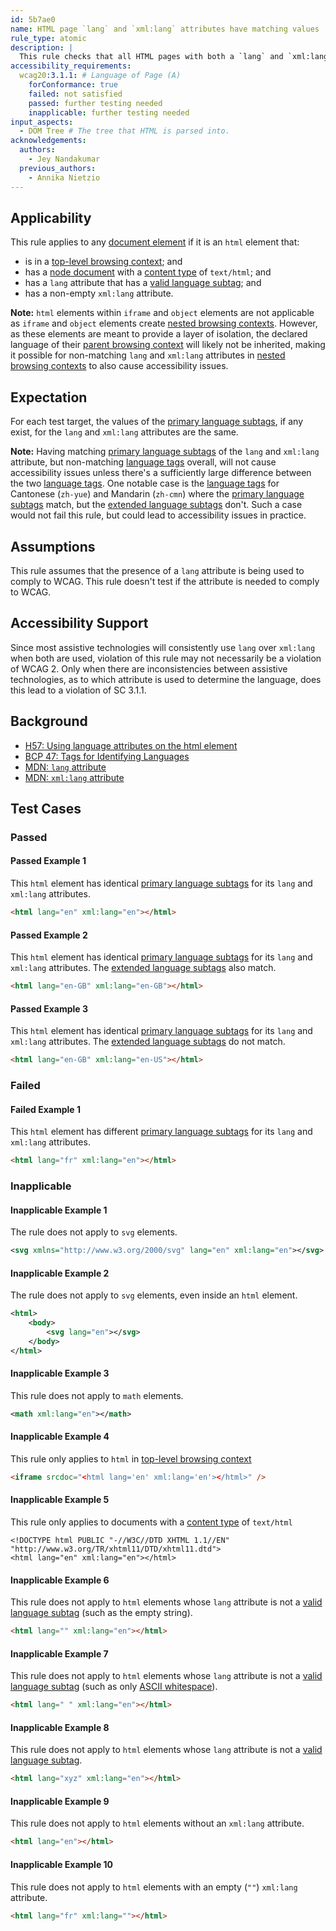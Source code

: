 ```yaml
---
id: 5b7ae0
name: HTML page `lang` and `xml:lang` attributes have matching values
rule_type: atomic
description: |
  This rule checks that all HTML pages with both a `lang` and `xml:lang` attributes on the root element, have the same primary language subtag.
accessibility_requirements:
  wcag20:3.1.1: # Language of Page (A)
    forConformance: true
    failed: not satisfied
    passed: further testing needed
    inapplicable: further testing needed
input_aspects:
  - DOM Tree # The tree that HTML is parsed into.
acknowledgements:
  authors:
    - Jey Nandakumar
  previous_authors:
    - Annika Nietzio
---
```


## Applicability

This rule applies to any [document element](https://dom.spec.whatwg.org/#document-element) if it is an `html` element that:

- is in a [top-level browsing context][]; and
- has a [node document](https://dom.spec.whatwg.org/#concept-node-document) with a [content type][] of `text/html`; and
- has a `lang` attribute that has a [valid language subtag][]; and
- has a non-empty `xml:lang` attribute.

**Note:** `html` elements within `iframe` and `object` elements are not applicable as `iframe` and `object` elements create [nested browsing contexts](https://html.spec.whatwg.org/#nested-browsing-context). However, as these elements are meant to provide a layer of isolation, the declared language of their [parent browsing context](https://html.spec.whatwg.org/#parent-browsing-context) will likely not be inherited, making it possible for non-matching `lang` and `xml:lang` attributes in [nested browsing contexts](https://html.spec.whatwg.org/#nested-browsing-context) to also cause accessibility issues.

## Expectation

For each test target, the values of the [primary language subtags][], if any exist, for the `lang` and `xml:lang` attributes are the same.

**Note:** Having matching [primary language subtags][] of the `lang` and `xml:lang` attribute, but non-matching [language tags](https://tools.ietf.org/html/bcp47#section-2) overall, will not cause accessibility issues unless there's a sufficiently large difference between the two [language tags](https://tools.ietf.org/html/bcp47#section-2). One notable case is the [language tags](https://tools.ietf.org/html/bcp47#section-2) for Cantonese (`zh-yue`) and Mandarin (`zh-cmn`) where the [primary language subtags][] match, but the [extended language subtags][] don't. Such a case would not fail this rule, but could lead to accessibility issues in practice.

## Assumptions

This rule assumes that the presence of a `lang` attribute is being used to comply to WCAG. This rule doesn't test if the attribute is needed to comply to WCAG.

## Accessibility Support

Since most assistive technologies will consistently use `lang` over `xml:lang` when both are used, violation of this rule may not necessarily be a violation of WCAG 2. Only when there are inconsistencies between assistive technologies, as to which attribute is used to determine the language, does this lead to a violation of SC 3.1.1.

## Background

- [H57: Using language attributes on the html element](https://www.w3.org/WAI/WCAG21/Techniques/html/H57)
- [BCP 47: Tags for Identifying Languages](https://www.ietf.org/rfc/bcp/bcp47.txt)
- [MDN: `lang` attribute](https://developer.mozilla.org/en-US/docs/Web/HTML/Global_attributes/lang)
- [MDN: `xml:lang` attribute](https://developer.mozilla.org/en-US/docs/Web/SVG/Attribute/xml:lang)

## Test Cases

### Passed

#### Passed Example 1

This `html` element has identical [primary language subtags][] for its `lang` and `xml:lang` attributes.

```html
<html lang="en" xml:lang="en"></html>
```

#### Passed Example 2

This `html` element has identical [primary language subtags][] for its `lang` and `xml:lang` attributes. The [extended language subtags][] also match.

```html
<html lang="en-GB" xml:lang="en-GB"></html>
```

#### Passed Example 3

This `html` element has identical [primary language subtags][] for its `lang` and `xml:lang` attributes. The [extended language subtags][] do not match.

```html
<html lang="en-GB" xml:lang="en-US"></html>
```

### Failed

#### Failed Example 1

This `html` element has different [primary language subtags][] for its `lang` and `xml:lang` attributes.

```html
<html lang="fr" xml:lang="en"></html>
```

### Inapplicable

#### Inapplicable Example 1

The rule does not apply to `svg` elements.

```svg
<svg xmlns="http://www.w3.org/2000/svg" lang="en" xml:lang="en"></svg>
```

#### Inapplicable Example 2

The rule does not apply to `svg` elements, even inside an `html` element.

```svg
<html>
	<body>
		<svg lang="en"></svg>
	</body>
</html>
```

#### Inapplicable Example 3

This rule does not apply to `math` elements.

```xml
<math xml:lang="en"></math>
```

#### Inapplicable Example 4

This rule only applies to `html` in [top-level browsing context][]

```html
<iframe srcdoc="<html lang='en' xml:lang='en'></html>" />
```

#### Inapplicable Example 5

This rule only applies to documents with a [content type][] of `text/html`

```xhtml
<!DOCTYPE html PUBLIC "-//W3C//DTD XHTML 1.1//EN" "http://www.w3.org/TR/xhtml11/DTD/xhtml11.dtd">
<html lang="en" xml:lang="en"></html>
```

#### Inapplicable Example 6

This rule does not apply to `html` elements whose `lang` attribute is not a [valid language subtag][] (such as the empty string).

```html
<html lang="" xml:lang="en"></html>
```

#### Inapplicable Example 7

This rule does not apply to `html` elements whose `lang` attribute is not a [valid language subtag][] (such as only [ASCII whitespace](https://infra.spec.whatwg.org/#ascii-whitespace)).

```html
<html lang=" " xml:lang="en"></html>
```

#### Inapplicable Example 8

This rule does not apply to `html` elements whose `lang` attribute is not a [valid language subtag][].

```html
<html lang="xyz" xml:lang="en"></html>
```

#### Inapplicable Example 9

This rule does not apply to `html` elements without an `xml:lang` attribute.

```html
<html lang="en"></html>
```

#### Inapplicable Example 10

This rule does not apply to `html` elements with an empty (`""`) `xml:lang` attribute.

```html
<html lang="fr" xml:lang=""></html>
```

[content type]: https://dom.spec.whatwg.org/#concept-document-content-type 'Definition of content type'
[extended language subtags]: https://tools.ietf.org/html/bcp47#section-2.2.2 'Definition of extended language subtag'
[primary language subtags]: https://tools.ietf.org/html/bcp47#section-2.2.1 'Definition of primary language subtag'
[top-level browsing context]: https://html.spec.whatwg.org/#top-level-browsing-context 'Definition of top-level browsing context'
[valid language subtag]: #valid-language-subtag 'Definition of valid language subtag'
